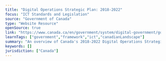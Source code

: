 ```yaml
---
title: "Digital Operations Strategic Plan: 2018-2022"
focus: "ICT Standards and Legislation"
source: "Government of Canada"
type: "Website Resource"
openSource: true
link: "https://www.canada.ca/en/government/system/digital-government/government-canada-digital-operations-strategic-plans/digital-operations-strategic-plan-2018-2022.html"
learnTags: ["government","framework","ict","canadianLandscape"]
summary: "An overview of Canada's 2018-2022 Digital Operations Strategic Plan."
keywords: []
jurisdiction: ["Canada"]
---
```

